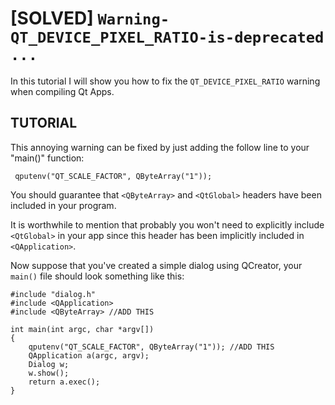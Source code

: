 # [SOLVED] ```Warning-QT_DEVICE_PIXEL_RATIO-is-deprecated ...```

In this tutorial I will show you how to fix the ```QT_DEVICE_PIXEL_RATIO``` warning when compiling Qt Apps.
 
## TUTORIAL ##

 This annoying warning can be fixed by just adding the follow line to your "main()" function:
```
 qputenv("QT_SCALE_FACTOR", QByteArray("1"));
```
 You should guarantee that ```<QByteArray>``` and ```<QtGlobal>``` headers have been included in your program. 

 It is worthwhile to mention that probably you won't need to explicitly include ```<QtGlobal>``` in your app since this header has been  implicitly included in  ```<QApplication>```. 

Now suppose that you've created a simple dialog using QCreator, your ```main()``` file should look something like this: 

```
#include "dialog.h"
#include <QApplication>
#include <QByteArray> //ADD THIS 

int main(int argc, char *argv[])
{
    qputenv("QT_SCALE_FACTOR", QByteArray("1")); //ADD THIS
    QApplication a(argc, argv);
    Dialog w;
    w.show();
    return a.exec();
}
```
